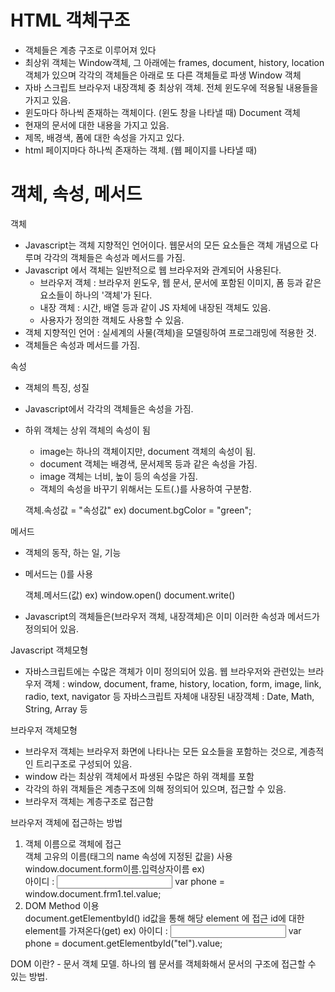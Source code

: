 # HTML 객체구조
- 객체들은 계층 구조로 이루어져 있다
- 최상위 객체는 Window객체, 그 아래에는 frames, document, history, location 객체가 있으며 각각의 객체들은 아래로 또 다른 객체들로 파생
Window 객체
- 자바 스크립트 브라우저 내장객체 중 최상위 객체. 전체 윈도우에 적용될 내용들을 가지고 있음.
- 윈도마다 하나씩 존재하는 객체이다. (윈도 창을 나타낼 때)
Document 객체
- 현재의 문서에 대한 내용을 가지고 있음.
- 제목, 배경색, 폼에 대한 속성을 가지고 있다.
- html 페이지마다 하나씩 존재하는 객체. (웹 페이지를 나타낼 때)

# 객체, 속성, 메서드
객체
- Javascript는 객체 지향적인 언어이다. 웹문서의 모든 요소들은 객체 개념으로 다루며 각각의 객체들은 속성과 메서드를 가짐.
- Javascript 에서 객체는 일반적으로 웹 브라우저와 관계되어 사용된다. 
  - 브라우저 객체 : 브라우저 윈도우, 웹 문서, 문서에 포함된 이미지, 폼 등과 같은 요소들이 하나의 '객체'가 된다.
  - 내장 객체 : 시간, 배열 등과 같이 JS 자체에 내장된 객체도 있음.
  - 사용자가 정의한 객체도 사용할 수 있음.
- 객체 지향적인 언어 : 실세계의 사물(객체)을 모델링하여 프로그래밍에 적용한 것.
- 객체들은 속성과 메서드를 가짐.


속성
- 객체의 특징, 성질 
- Javascript에서 각각의 객체들은 속성을 가짐.
- 하위 객체는 상위 객체의 속성이 됨
  - image는 하나의 객체이지만, document 객체의 속성이 됨.
  - document 객체는 배경색, 문서제목 등과 같은 속성을 가짐.
  - image 객체는 너비, 높이 등의 속성을 가짐.
  - 객체의 속성을 바꾸기 위해서는 도트(.)를 사용하여 구분함.

   객체.속성값 = "속성값"
   ex) document.bgColor = "green";


메서드
- 객체의 동작, 하는 일, 기능
- 메서드는 ()를 사용

   객체.메서드(값)
   ex) window.open()
   document.write()
   
- Javascript의 객체들은(브라우저 객체, 내장객체)은 이미 이러한 속성과 메서드가 정의되어 있음.

Javascript 객체모형
- 자바스크립트에는 수많은 객체가 이미 정의되어 있음. 
   웹 브라우저와 관련있는 브라우저 객체 : window, document, frame, history, location, form, image, link, radio, text, navigator 등
   자바스크립트 자체애 내장된 내장객체 : Date, Math, String, Array 등
   
브라우저 객체모형
- 브라우저 객체는 브라우저 화면에 나타나는 모든 요소들을 포함하는 것으로, 계층적인 트리구조로 구성되어 있음.
- window 라는 최상위 객체에서 파생된 수많은 하위 객체를 포함
- 각각의 하위 객체들은 계층구조에 의해 정의되어 있으며, 접근할 수 있음.
- 브라우저 객체는 계층구조로 접근함

브라우저 객체에 접근하는 방법
<ol start="1">
<li>객체 이름으로 객체에 접근</li>
  객체 고유의 이름(태그의 name 속성에 지정된 값을) 사용
  window.document.form이름.입력상자이름
  ex) 
  <FORM NAME="frm1">
  아이디 : <INPUT TYPE="text" name="tel">
  var phone = window.document.frm1.tel.value;
  
<li>DOM Method 이용</li>
  document.getElementbyId()
  id값을 통해 해당 element 에 접근
  id에 대한 element를 가져온다(get)
  ex) 
  <FORM NAME = "frm1">
  아이디 : <INPUT TYPE="text" name="tel" id="tel">
  var phone = document.getElementbyId("tel").value;
</ol>
    
 DOM 이란?
    - 문서 객체 모델. 하나의 웹 문서를 객체화해서 문서의 구조에 접근할 수 있는 방법.

 
 

